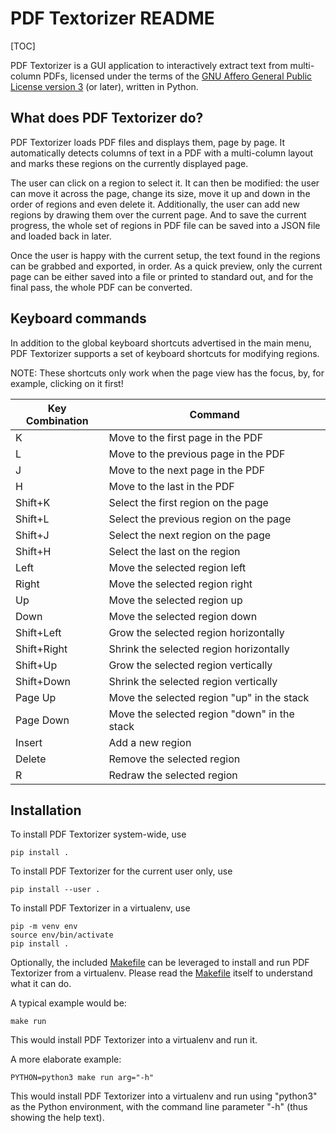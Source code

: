 PDF Textorizer README
=====================

[TOC]

PDF Textorizer is a GUI application to interactively extract text from
multi-column PDFs, licensed under the terms of the
[GNU Affero General Public License version 3](https://www.gnu.org/licenses/agpl.html)
(or later), written in Python.


What does PDF Textorizer do?
----------------------------

PDF Textorizer loads PDF files and displays them, page by page. It
automatically detects columns of text in a PDF with a multi-column layout and
marks these regions on the currently displayed page.

The user can click on a region to select it. It can then be modified: the user
can move it across the page, change its size, move it up and down in the order
of regions and even delete it. Additionally, the user can add new regions by
drawing them over the current page. And to save the current progress, the whole
set of regions in PDF file can be saved into a JSON file and loaded back in
later.

Once the user is happy with the current setup, the text found in the regions
can be grabbed and exported, in order. As a quick preview, only the current
page can be either saved into a file or printed to standard out, and for the
final pass, the whole PDF can be converted.

Keyboard commands
-----------------

In addition to the global keyboard shortcuts advertised in the main menu,
PDF Textorizer supports a set of keyboard shortcuts for modifying regions.

NOTE: These shortcuts only work when the page view has the focus, by, for
      example, clicking on it first!

| Key Combination | Command                                      |
| --------------- | ---------------------------------------------|
| K               | Move to the first page in the PDF            |
| L               | Move to the previous page in the PDF         |
| J               | Move to the next page in the PDF             |
| H               | Move to the last in the PDF                  |
| Shift+K         | Select the first region on the page          |
| Shift+L         | Select the previous region on the page       |
| Shift+J         | Select the next region on the page           |
| Shift+H         | Select the last on the region                |
| Left            | Move the selected region left                |
| Right           | Move the selected region right               |
| Up              | Move the selected region up                  |
| Down            | Move the selected region down                |
| Shift+Left      | Grow the selected region horizontally        |
| Shift+Right     | Shrink the selected region horizontally      |
| Shift+Up        | Grow the selected region vertically          |
| Shift+Down      | Shrink the selected region vertically        |
| Page Up         | Move the selected region "up" in the stack   |
| Page Down       | Move the selected region "down" in the stack |
| Insert          | Add a new region                             |
| Delete          | Remove the selected region                   |
| R               | Redraw the selected region                   |

Installation
------------

To install PDF Textorizer system-wide, use
```
pip install .
```

To install PDF Textorizer for the current user only, use
```
pip install --user .
```

To install PDF Textorizer in a virtualenv, use
```
pip -m venv env
source env/bin/activate
pip install .
```

Optionally, the included [Makefile](Makefile) can be leveraged to install and
run PDF Textorizer from a virtualenv. Please read the [Makefile](Makefile) itself
to understand what it can do.

A typical example would be:

```
make run
```

This would install PDF Textorizer into a virtualenv and run it.

A more elaborate example:

```
PYTHON=python3 make run arg="-h"
```

This would install PDF Textorizer into a virtualenv and run using "python3" as
the Python environment, with the command line parameter "-h" (thus showing
the help text).

